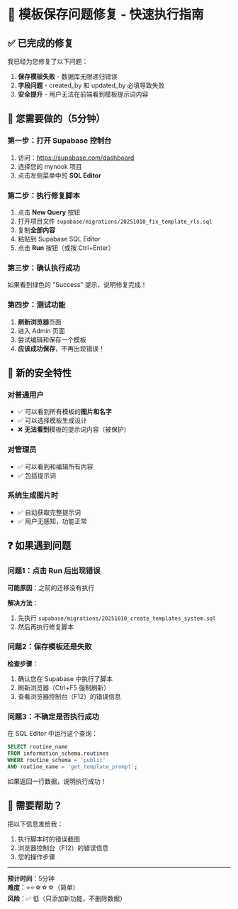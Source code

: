 # 🔧 模板保存问题修复 - 快速执行指南

## ✅ 已完成的修复

我已经为您修复了以下问题：

1. **保存模板失败** - 数据库无限递归错误
2. **字段问题** - created_by 和 updated_by 必填导致失败
3. **安全提升** - 用户无法在前端看到模板提示词内容

## 🚀 您需要做的（5分钟）

### 第一步：打开 Supabase 控制台

1. 访问：https://supabase.com/dashboard
2. 选择您的 mynook 项目
3. 点击左侧菜单中的 **SQL Editor**

### 第二步：执行修复脚本

1. 点击 **New Query** 按钮
2. 打开项目文件 `supabase/migrations/20251010_fix_template_rls.sql`
3. 复制**全部内容**
4. 粘贴到 Supabase SQL Editor
5. 点击 **Run** 按钮（或按 Ctrl+Enter）

### 第三步：确认执行成功

如果看到绿色的 "Success" 提示，说明修复完成！

### 第四步：测试功能

1. **刷新浏览器**页面
2. 进入 Admin 页面
3. 尝试编辑和保存一个模板
4. **应该成功保存**，不再出现错误！

## 🎯 新的安全特性

### 对普通用户
- ✅ 可以看到所有模板的**图片和名字**
- ✅ 可以选择模板生成设计
- ❌ **无法看到**模板的提示词内容（被保护）

### 对管理员
- ✅ 可以看到和编辑所有内容
- ✅ 包括提示词

### 系统生成图片时
- ✅ 自动获取完整提示词
- ✅ 用户无感知，功能正常

## ❓ 如果遇到问题

### 问题1：点击 Run 后出现错误

**可能原因**：之前的迁移没有执行

**解决方法**：
1. 先执行 `supabase/migrations/20251010_create_templates_system.sql`
2. 然后再执行修复脚本

### 问题2：保存模板还是失败

**检查步骤**：
1. 确认您在 Supabase 中执行了脚本
2. 刷新浏览器（Ctrl+F5 强制刷新）
3. 查看浏览器控制台（F12）的错误信息

### 问题3：不确定是否执行成功

在 SQL Editor 中运行这个查询：

```sql
SELECT routine_name 
FROM information_schema.routines 
WHERE routine_schema = 'public' 
AND routine_name = 'get_template_prompt';
```

如果返回一行数据，说明执行成功！

## 📱 需要帮助？

把以下信息发给我：
1. 执行脚本时的错误截图
2. 浏览器控制台（F12）的错误信息
3. 您的操作步骤

---

**预计时间**：5分钟  
**难度**：⭐⭐☆☆☆（简单）  
**风险**：✅ 低（只添加新功能，不删除数据）


